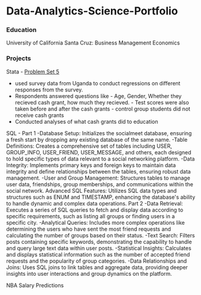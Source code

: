 # Data-Analytics-Science-Portfolio

### Education
University of California Santa Cruz: Business Management Economics


### Projects
Stata - [Problem Set 5](https://github.com/roh-avu/Data-Analytics-Portfolio/blob/main/problemset5.do)
- used survey data from Uganda to conduct regressions on different responses from the survey.
- Respondents answered questions like
      - Age, Gender, Whether they recieved cash grant, how much they recieved.
      - Test scores were also taken before and after the cash grants
      - control group students did not receive cash grants
- Conducted analyses of what cash grants did to education

SQL - 
      Part 1
      -Database Setup: Initializes the socialmeet database, ensuring a fresh start by dropping any existing database of the same name.
      -Table Definitions: Creates a comprehensive set of tables including USER, GROUP_INFO, USER_FRIEND, USER_MESSAGE, and others, each designed to hold specific types of data relevant to a             social networking platform.
      -Data Integrity: Implements primary keys and foreign keys to maintain data integrity and define relationships between the tables, ensuring robust data management.
      -User and Group Management: Structures tables to manage user data, friendships, group memberships, and communications within the social network.
            Advanced SQL Features: Utilizes SQL data types and structures such as ENUM and TIMESTAMP, enhancing the database's ability to handle dynamic and complex data operations.
      Part 2
      -Data Retrieval: Executes a series of SQL queries to fetch and display data according to specific requirements, such as listing all groups or finding users in a specific city.
      -Analytical Queries: Includes more complex operations like determining the users who have sent the most friend requests and calculating the number of groups based on their status.
      -Text Search: Filters posts containing specific keywords, demonstrating the capability to handle and query large text data within user posts.
      -Statistical Insights: Calculates and displays statistical information such as the number of accepted friend requests and the popularity of group categories.
      -Data Relationships and Joins: Uses SQL joins to link tables and aggregate data, providing deeper insights into user interactions and group dynamics on the platform.


NBA Salary Predictions
